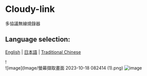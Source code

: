 # Cloudy-link
多協議無線燒錄器
## Language selection:
[English](https://github.com/Knockoi/Shadow-ESC/blob/main/README.md) | [日本語](https://github.com/Knockoi/Shadow-ESC/blob/main/README-JP.md) | [Traditional Chinese](https://github.com/Knockoi/Shadow-ESC/blob/main/README-TC.md)  

!  
    ![image](Image/螢幕擷取畫面 2023-10-18 082414 (1).png)
     ![image](https://github.com/Knockoi/Cloudy-link/blob/main/Image/%E8%9E%A2%E5%B9%95%E6%93%B7%E5%8F%96%E7%95%AB%E9%9D%A2%202023-10-18%20082414%20(1).png)
